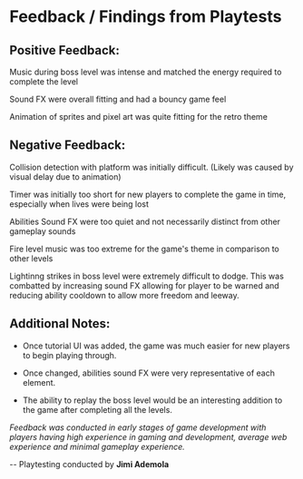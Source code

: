 # Feedback / Findings from Playtests

## Positive Feedback:

Music during boss level was intense and matched the energy required to complete the level

Sound FX were overall fitting and had a bouncy game feel

Animation of sprites and pixel art was quite fitting for the retro theme

## Negative Feedback:

Collision detection with platform was initially difficult. (Likely was caused by visual delay due to animation)

Timer was initially too short for new players to complete the game in time, especially when lives were being lost

Abilities Sound FX were too quiet and not necessarily distinct from other gameplay sounds

Fire level music was too extreme for the game's theme in comparison to other levels

Lightinng strikes in boss level were extremely difficult to dodge. This was combatted by increasing sound FX allowing for player to be warned and reducing ability cooldown to allow more freedom and leeway.

## Additional Notes:

- Once tutorial UI was added, the game was much easier for new players to begin playing through.

- Once changed, abilities sound FX were very representative of each element.

- The ability to replay the boss level would be an interesting addition to the game after completing all the levels.


*Feedback was conducted in early stages of game development with players having high experience in gaming and development, average web experience and minimal gameplay experience.*

-- Playtesting conducted by **Jimi Ademola**

